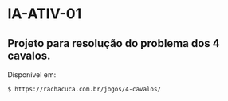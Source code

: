 # IA-ATIV-01

## Projeto para resolução do problema dos 4 cavalos.

Disponível em:

``` 
$ https://rachacuca.com.br/jogos/4-cavalos/

``` 
